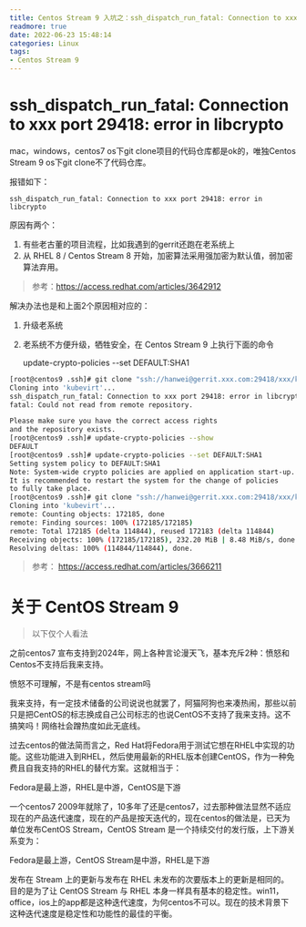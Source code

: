 ```yaml
---
title: Centos Stream 9 入坑之：ssh_dispatch_run_fatal: Connection to xxx port 29418: error in libcrypto
readmore: true
date: 2022-06-23 15:48:14
categories: Linux
tags:
- Centos Stream 9
---
```


# ssh_dispatch_run_fatal: Connection to xxx port 29418: error in libcrypto
mac，windows，centos7 os下git clone项目的代码仓库都是ok的，唯独Centos Stream 9 os下git clone不了代码仓库。

报错如下：

    ssh_dispatch_run_fatal: Connection to xxx port 29418: error in libcrypto

原因有两个：
1. 有些老古董的项目流程，比如我遇到的gerrit还跑在老系统上
2. 从 RHEL 8 / Centos Stream 8 开始，加密算法采用强加密为默认值，弱加密算法弃用。

> 参考：https://access.redhat.com/articles/3642912

解决办法也是和上面2个原因相对应的：
1. 升级老系统
2. 老系统不方便升级，牺牲安全，在 Centos Stream 9 上执行下面的命令

   update-crypto-policies --set DEFAULT:SHA1

```bash
[root@centos9 .ssh]# git clone "ssh://hanwei@gerrit.xxx.com:29418/xxx/kubevirt"
Cloning into 'kubevirt'...
ssh_dispatch_run_fatal: Connection to xxx port 29418: error in libcrypto
fatal: Could not read from remote repository.

Please make sure you have the correct access rights
and the repository exists.
[root@centos9 .ssh]# update-crypto-policies --show
DEFAULT
[root@centos9 .ssh]# update-crypto-policies --set DEFAULT:SHA1
Setting system policy to DEFAULT:SHA1
Note: System-wide crypto policies are applied on application start-up.
It is recommended to restart the system for the change of policies
to fully take place.
[root@centos9 .ssh]# git clone "ssh://hanwei@gerrit.xxx.com:29418/xxx/kubevirt"
Cloning into 'kubevirt'...
remote: Counting objects: 172185, done
remote: Finding sources: 100% (172185/172185)
remote: Total 172185 (delta 114844), reused 172183 (delta 114844)
Receiving objects: 100% (172185/172185), 232.20 MiB | 8.48 MiB/s, done.
Resolving deltas: 100% (114844/114844), done.
```

> 参考： https://access.redhat.com/articles/3666211

# 关于 CentOS Stream 9

> 以下仅个人看法

之前centos7 宣布支持到2024年，网上各种言论漫天飞，基本充斥2种：愤怒和Centos不支持后我来支持。

愤怒不可理解，不是有centos stream吗

我来支持，有一定技术储备的公司说说也就罢了，阿猫阿狗也来凑热闹，那些以前只是把CentOS的标志换成自己公司标志的也说CentOS不支持了我来支持。这不搞笑吗！网络社会蹭热度如此无底线。

过去centos的做法简而言之，Red Hat将Fedora用于测试它想在RHEL中实现的功能。这些功能进入到RHEL，然后使用最新的RHEL版本创建CentOS，作为一种免费且自我支持的RHEL的替代方案。这就相当于：

Fedora是最上游，RHEL是中游，CentOS是下游

一个centos7 2009年就除了，10多年了还是centos7，过去那种做法显然不适应现在的产品迭代速度，现在的产品是按天迭代的，现在centos的做法是，已天为单位发布CentOS Stream，CentOS Stream 是一个持续交付的发行版，上下游关系变为：

Fedora是最上游，CentOS Stream是中游，RHEL是下游

发布在 Stream 上的更新与发布在 RHEL 未发布的次要版本上的更新是相同的。目的是为了让 CentOS Stream 与 RHEL 本身一样具有基本的稳定性。win11，office，ios上的app都是这种迭代速度，为何centos不可以。现在的技术背景下这种迭代速度是稳定性和功能性的最佳的平衡。